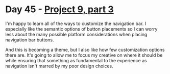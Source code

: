 # Day 45 - [Project 9, part 3](https://www.hackingwithswift.com/100/swiftui/45)

I'm happy to learn all of the ways to customize the navigation bar. I especially like the semantic options of button placements so I can worry less about the many possible platform considerations when placing navigation bar buttons.

And this is becoming a theme, but I also like how few customization options there are. It's going to allow me to focus my creative on where it should be while ensuring that something as fundamental to the experience as navigation isn't marred by my poor design choices.
